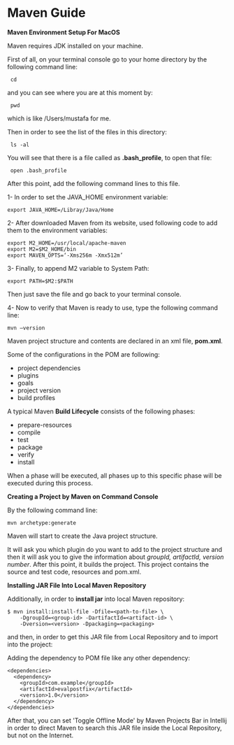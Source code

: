# Maven Guide

**Maven Environment Setup For MacOS**

Maven requires JDK installed on your machine.

First of all, on your terminal console go to your home directory by the following command line:
```
 cd
```
and you can see where you are at this moment by:
```
 pwd
```
which is like /Users/mustafa for me.

Then in order to see the list of the files in this directory:
```
 ls -al
```
You will see that there is a file called as **.bash_profile**, to open that file:
```
 open .bash_profile
```
After this point, add the following command lines to this file.

1- In order to set the JAVA_HOME environment variable:
```
export JAVA_HOME=/Libray/Java/Home
```

2- After downloaded Maven from its website, used following code to add them to the environment variables:
```
export M2_HOME=/usr/local/apache-maven
export M2=$M2_HOME/bin
export MAVEN_OPTS=‘-Xms256m -Xmx512m’
```
3- Finally, to append M2 variable to System Path:
```
export PATH=$M2:$PATH
```

Then just save the file and go back to your terminal console.

4- Now to verify that Maven is ready to use, type the following command line:
```
mvn —version
```

Maven project structure and contents are declared in an xml file, **pom.xml**.

Some of the configurations in the POM are following:
+ project dependencies
+ plugins
+ goals
+ project version
+ build profiles

A typical Maven **Build Lifecycle** consists of the following phases:
+ prepare-resources
+ compile
+ test
+ package
+ verify
+ install

When a phase will be executed, all phases up to this specific phase will be executed during this process.


**Creating a Project by Maven on Command Console**

By the following command line:
```
mvn archetype:generate
```

Maven will start to create the Java project structure.

It will ask you which plugin do you want to add to the project structure and then it will ask you to give the information about *groupId, artifactId, version number*. After this point, it builds the project. This project contains the source and test code, resources and pom.xml.


**Installing JAR File Into Local Maven Repository**

Additionally, in order to **install jar** into local Maven repository: 
```
$ mvn install:install-file -Dfile=<path-to-file> \
    -DgroupId=<group-id> -DartifactId=<artifact-id> \
    -Dversion=<version> -Dpackaging=<packaging>
```

and then, in order to get this JAR file from Local Repository and to import into the project:

Adding the dependency to POM file like any other dependency:
```
<dependencies>
  <dependency>
    <groupId>com.example</groupId>
    <artifactId>evalpostfix</artifactId>
    <version>1.0</version>
  </dependency>
</dependencies>
```

After that, you can set 'Toggle Offline Mode' by Maven Projects Bar in Intellij in order to direct Maven to search this JAR file inside the Local Repository, but not on the Internet.
